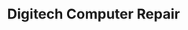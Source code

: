 ---
title: "Digitech Computer Repair"
url: /zamboanga-city/digitech-computer-repair/
shop: computer
---